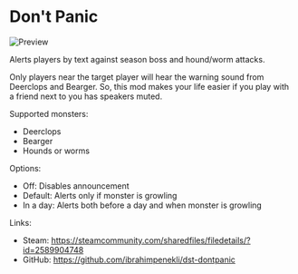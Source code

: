 # Don't Panic

![Preview](readme_preview.png)

Alerts players by text against season boss and hound/worm attacks.

Only players near the target player will hear the warning sound from Deerclops and Bearger. So, this mod makes your life easier if you play with a friend next to you has speakers muted.

Supported monsters:
- Deerclops
- Bearger
- Hounds or worms

Options:
- Off: Disables announcement
- Default: Alerts only if monster is growling
- In a day: Alerts both before a day and when monster is growling

Links:
- Steam: https://steamcommunity.com/sharedfiles/filedetails/?id=2589904748
- GitHub: https://github.com/ibrahimpenekli/dst-dontpanic
